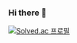 ### Hi there 👋

[![Solved.ac 프로필](http://mazassumnida.wtf/api/generate_badge?boj={yundokim0405})](https://solved.ac/{yundokim0405})

<!--
**yundokim/yundokim** is a ✨ _special_ ✨ repository because its `README.md` (this file) appears on your GitHub profile.

Here are some ideas to get you started:

- 🔭 I’m currently working on ...
- 🌱 I’m currently learning ...
- 👯 I’m looking to collaborate on ...
- 🤔 I’m looking for help with ...
- 💬 Ask me about ...
- 📫 How to reach me: ...
- 😄 Pronouns: ...
- ⚡ Fun fact: ...
-->
